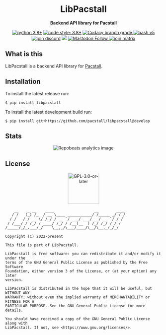 <h1 align="center">LibPacstall</h1>
<p align="center"><b>Backend API library for Pacstall</b></p>

<p align="center">
    <!-- Programming info -->
    <a href="https://www.python.org/"><img alt="python 3.8+" src="https://img.shields.io/badge/python-3.8%2B-306998?logo=python&logoColor=white&style=for-the-badge" /></a>
    <a href="https://github.com/psf/black"><img alt="code style: 3.8+" src="https://img.shields.io/badge/code%20style-black-black?style=for-the-badge" /></a>
    <a href="https://www.codacy.com/gh/pacstall/libpacstall/dashboard?utm_source=github.com&amp;utm_medium=referral&amp;utm_content=pacstall/libpacstall&amp;utm_campaign=Badge_Grade">
        <img alt="Codacy branch grade" src="https://img.shields.io/codacy/grade/e2155a8b2f0e4804b9c6a4b1441c3b3a?label=code%20quality&logo=codacy&logoColor=white&style=for-the-badge" />
    </a>
    <a href="https://www.gnu.org/software/bash"><img alt="bash v5" src="https://img.shields.io/badge/bash-v5-chateauGreen?logo=gnubash&logoColor=white&style=for-the-badge" /></a>
    <br />
    <!-- Social -->
    <a href="https://discord.gg/yzrjXJV6K8"><img alt="join discord" src="https://img.shields.io/discord/839818021207801878?color=5865F2&label=Discord&logo=discord&logoColor=FFFFFF&style=for-the-badge" /></a>
    <a href="https://reddit.com/r/pacstall"><img src="https://img.shields.io/reddit/subreddit-subscribers/pacstall?label=Reddit&color=FF4301&style=for-the-badge&logo=reddit&logoColor=FFFFFF" loading="lazy" /></a>
    <a href="https://social.linux.pizza/web/@pacstall">
        <img alt="Mastodon Follow" src="https://img.shields.io/mastodon/follow/107278715447740005?color=3088d4&domain=https%3A%2F%2Fsocial.linux.pizza&label=Mastodon&logo=mastodon&logoColor=white&style=for-the-badge" loading="lazy" />
    </a>
    <a href="https://matrix.to/#/#pacstall:matrix.org"><img alt="join matrix" src="https://img.shields.io/matrix/pacstall:matrix.org?color=888888&label=Matrix&logo=Matrix&style=for-the-badge" /></a>
    <br />
</p>

## What is this

LibPacstall is a backend API library for
[Pacstall](https://github.com/pacstall/pacstall).

## Installation

To install the latest release run:

```console
$ pip install libpacstall
```

To install the latest development build run:

```console
$ pip install git+https://github.com/pacstall/libpacstall@develop
```

## Stats

<p align="center"><img alt="Repobeats analytics image" src="https://repobeats.axiom.co/api/embed/2238a489ea987735d3dff77778b2f15b93d17fd3.svg" /></p>

## License

<p align="center"><img alt="GPL-3.0-or-later" height="100" src="https://www.gnu.org/graphics/gplv3-or-later.svg" /></p>

```monospace
    __    _ __    ____                  __        ____
   / /   (_) /_  / __ \____ ___________/ /_____ _/ / /
  / /   / / __ \/ /_/ / __ `/ ___/ ___/ __/ __ `/ / /
 / /___/ / /_/ / ____/ /_/ / /__(__  ) /_/ /_/ / / /
/_____/_/_.___/_/    \__,_/\___/____/\__/\__,_/_/_/

Copyright (C) 2022-present

This file is part of LibPacstall.

LibPacstall is free software: you can redistribute it and/or modify it under the
terms of the GNU General Public License as published by the Free Software
Foundation, either version 3 of the License, or (at your option) any later
version.

LibPacstall is distributed in the hope that it will be useful, but WITHOUT ANY
WARRANTY; without even the implied warranty of MERCHANTABILITY or FITNESS FOR A
PARTICULAR PURPOSE. See the GNU General Public License for more details.

You should have received a copy of the GNU General Public License along with
LibPacstall. If not, see <https://www.gnu.org/licenses/>.
```
